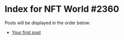 # Index for NFT World #2360
Posts will be displayed in the order below:

- [Your first post](./001-first.md)


